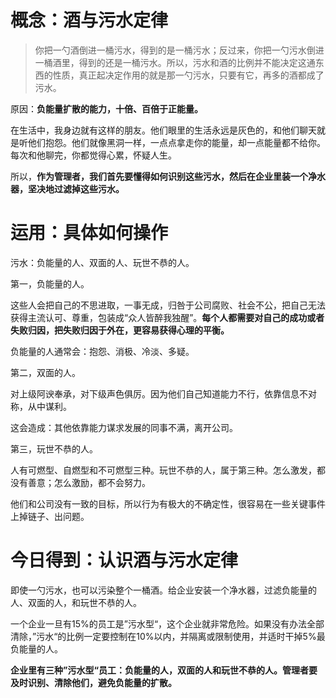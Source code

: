 # 概念：酒与污水定律

> 你把一勺酒倒进一桶污水，得到的是一桶污水；反过来，你把一勺污水倒进一桶酒里，得到的还是一桶污水。所以，污水和酒的比例并不能决定这通东西的性质，真正起决定作用的就是那一勺污水，只要有它，再多的酒都成了污水。

原因：**负能量扩散的能力，十倍、百倍于正能量。**

在生活中，我身边就有这样的朋友。他们眼里的生活永远是灰色的，和他们聊天就是听他们抱怨。他们就像黑洞一样，一点点拿走你的能量，却一点能量都不给你。每次和他聊完，你都觉得心累，怀疑人生。

所以，**作为管理者，我们首先要懂得如何识别这些污水，然后在企业里装一个净水器，坚决地过滤掉这些污水。**

# 运用：具体如何操作

污水：负能量的人、双面的人、玩世不恭的人。

第一，负能量的人。

这些人会把自己的不思进取，一事无成，归咎于公司腐败、社会不公，把自己无法获得主流认可、尊重，包装成“众人皆醉我独醒”。**每个人都需要对自己的成功或者失败归因，把失败归因于外在，更容易获得心理的平衡。**

负能量的人通常会：抱怨、消极、冷淡、多疑。

第二，双面的人。

对上级阿谀奉承，对下级声色俱厉。因为他们自己知道能力不行，依靠信息不对称，从中谋利。

这会造成：其他依靠能力谋求发展的同事不满，离开公司。

第三，玩世不恭的人。

人有可燃型、自燃型和不可燃型三种。玩世不恭的人，属于第三种。怎么激发，都没有善意；怎么激励，都不会努力。

他们和公司没有一致的目标，所以行为有极大的不确定性，很容易在一些关键事件上掉链子、出问题。

# 今日得到：认识酒与污水定律

即使一勺污水，也可以污染整个一桶酒。给企业安装一个净水器，过滤负能量的人、双面的人，和玩世不恭的人。

一个企业一旦有15%的员工是”污水型“，这个企业就非常危险。如果没有办法全部清除，”污水“的比例一定要控制在10%以内，并隔离或限制使用，并适时干掉5%最负能量的人。

**企业里有三种”污水型“员工：负能量的人，双面的人和玩世不恭的人。管理者要及时识别、清除他们，避免负能量的扩散。**





